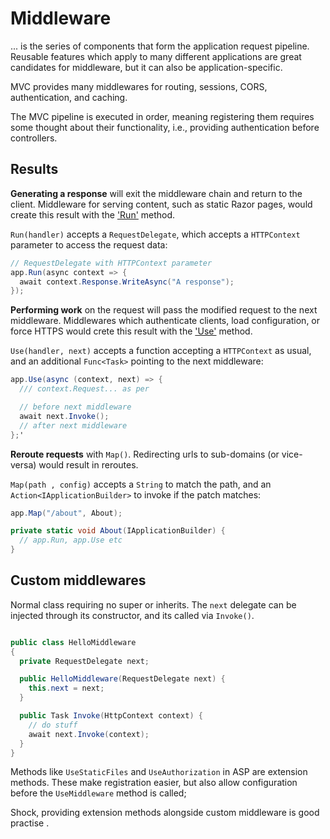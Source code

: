# Middleware

... is the series of components that form the application request pipeline. Reusable features which apply to many different applications are great candidates for middleware, but it can also be application-specific.

MVC provides many middlewares for routing, sessions, CORS, authentication, and caching.

The MVC pipeline is executed in order, meaning registering them requires some thought about their functionality, i.e., providing authentication before controllers.

## Results

**Generating a response** will exit the middleware chain and return to the client. Middleware for serving content, such as static Razor pages, would create this result with the ['Run'](https://docs.microsoft.com/en-us/dotnet/api/microsoft.aspnetcore.builder.runextensions?view=aspnetcore-3.1) method.

`Run(handler)` accepts a `RequestDelegate`, which accepts a `HTTPContext` parameter to access the request data:

```c#
// RequestDelegate with HTTPContext parameter
app.Run(async context => {
  await context.Response.WriteAsync("A response");
});
```

**Performing work** on the request will pass the modified request to the next middleware. Middlewares which authenticate clients, load configuration, or force HTTPS would crete this result with the ['Use'](https://docs.microsoft.com/en-us/dotnet/api/microsoft.aspnetcore.builder.useextensions.use?view=aspnetcore-3.1) method.

`Use(handler, next)` accepts a function accepting a `HTTPContext` as usual, and an additional `Func<Task>` pointing to the next middleware:

```c#
app.Use(async (context, next) => {
  /// context.Request... as per

  // before next middleware
  await next.Invoke();
  // after next middleware
};'
```

**Reroute requests** with `Map()`. Redirecting urls to sub-domains (or vice-versa) would result in reroutes.

`Map(path , config)` accepts a `String` to match the path, and an `Action<IApplicationBuilder>` to invoke if the patch matches:

```c#
app.Map("/about", About);

private static void About(IApplicationBuilder) {
  // app.Run, app.Use etc
}
```

## Custom middlewares

Normal class requiring no super or inherits. The `next` delegate can be injected through its constructor, and its called via `Invoke()`.

```c#

public class HelloMiddleware
{
  private RequestDelegate next;

  public HelloMiddleware(RequestDelegate next) {
    this.next = next;
  }

  public Task Invoke(HttpContext context) {
    // do stuff
    await next.Invoke(context);
  }
}
```

Methods like `UseStaticFiles` and `UseAuthorization` in ASP are extension methods. These make registration easier, but also allow configuration before the `UseMiddleware` method is called;

Shock, providing extension methods alongside custom middleware is good practise .
